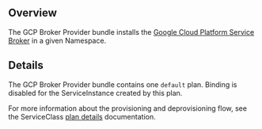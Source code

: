 ## Overview

The GCP Broker Provider bundle installs the [Google Cloud Platform Service Broker](https://cloud.google.com/kubernetes-engine/docs/concepts/google-cloud-platform-service-broker) in a given Namespace.

## Details

The GCP Broker Provider bundle contains one `default` plan. Binding is disabled for the ServiceInstance created by this plan.  

For more information about the provisioning and deprovisioning flow, see the ServiceClass [plan details](https://github.com/kyma-project/kyma/blob/master/docs/service-brokers/helm-broker-service-classes/gcp-broker-provider/docs/plans-details.md) documentation.
